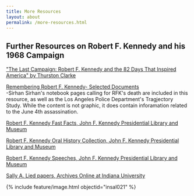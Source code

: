 ```yaml
---
title: More Resources
layout: about
permalink: /more-resources.html
---
```

## Further Resources on Robert F. Kennedy and his 1968 Campaign ##  
["The Last Campaign: Robert F. Kennedy and the 82 Days That Inspired America" by Thurston Clarke](https://www.amazon.com/Last-Campaign-Kennedy-Inspired-America/dp/0805077928)

[Remembering Robert F. Kennedy- Selected Documents](https://www.sos.ca.gov/archives/rfkanniversary/remembering-rfk-selected-documents)  
-Sirhan Sirhan's notebook pages calling for RFK's death are included in this resource, as well as the Los Angeles Police Department's Tragjectory Study. While the content is not graphic, it does contain inforamation related to the June 4th assassination.  

[Robert F. Kennedy Fast Facts, John F. Kennedy Presidential Library and Museum](https://www.jfklibrary.org/learn/about-jfk/the-kennedy-family/robert-f-kennedy/fast-facts-robert-f-kennedy)  

[Robert F. Kennedy Oral History Collection, John F. Kennedy Presidential Library and Museum](https://www.jfklibrary.org/asset-viewer/archives/rfkoh)  

[Robert F. Kennedy Speeches, John F. Kennedy Presidential Library and Museum](https://www.jfklibrary.org/learn/about-jfk/the-kennedy-family/robert-f-kennedy/robert-f-kennedy-speeches)  

[Sally A. Lied papers, Archives Online at Indiana University](https://archives.iu.edu/catalog/InU-Ar-VAD7308)  

{% include feature/image.html objectid="insal021" %}
